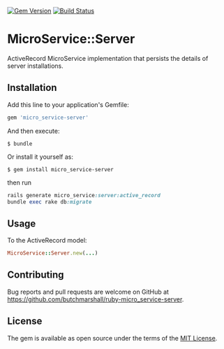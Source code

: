[![Gem Version](https://badge.fury.io/rb/micro_service-server.svg)](http://badge.fury.io/rb/micro_service-server)
[![Build Status](https://travis-ci.org/butchmarshall/ruby-micro_service-server.svg?branch=master)](https://travis-ci.org/butchmarshall/ruby-micro_service-server)

# MicroService::Server

ActiveRecord MicroService implementation that persists the details of server installations.

## Installation

Add this line to your application's Gemfile:

```ruby
gem 'micro_service-server'
```

And then execute:

    $ bundle

Or install it yourself as:

    $ gem install micro_service-server

then run

```ruby
rails generate micro_service:server:active_record
bundle exec rake db:migrate
```

## Usage

To the ActiveRecord model:

```ruby
MicroService::Server.new(...)
```

## Contributing

Bug reports and pull requests are welcome on GitHub at https://github.com/butchmarshall/ruby-micro_service-server.


## License

The gem is available as open source under the terms of the [MIT License](http://opensource.org/licenses/MIT).

